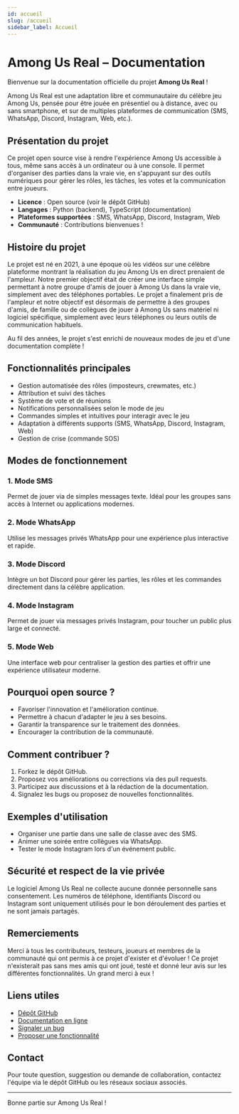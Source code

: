 ```yaml
---
id: accueil
slug: /accueil
sidebar_label: Accueil
---
```


# Among Us Real – Documentation

Bienvenue sur la documentation officielle du projet **Among Us Real** !

Among Us Real est une adaptation libre et communautaire du célèbre jeu Among Us, pensée pour être jouée en présentiel ou à distance, avec ou sans smartphone, et sur de multiples plateformes de communication (SMS, WhatsApp, Discord, Instagram, Web, etc.).

## Présentation du projet

Ce projet open source vise à rendre l'expérience Among Us accessible à tous, même sans accès à un ordinateur ou à une console. Il permet d'organiser des parties dans la vraie vie, en s'appuyant sur des outils numériques pour gérer les rôles, les tâches, les votes et la communication entre joueurs.

- **Licence** : Open source (voir le dépôt GitHub)
- **Langages** : Python (backend), TypeScript (documentation)
- **Plateformes supportées** : SMS, WhatsApp, Discord, Instagram, Web
- **Communauté** : Contributions bienvenues !

## Histoire du projet

Le projet est né en 2021, à une époque où les vidéos sur une célèbre plateforme montrant la réalisation du jeu Among Us en direct prenaient de l'ampleur.
Notre premier objectif était de créer une interface simple permettant à notre groupe d'amis de jouer à Among Us dans la vraie vie, simplement avec des téléphones portables.
Le projet a finalement pris de l'ampleur et notre objectif est désormais de permettre à des groupes d'amis, de famille ou de collègues de jouer à Among Us sans matériel ni logiciel spécifique, simplement avec leurs téléphones ou leurs outils de communication habituels.

Au fil des années, le projet s'est enrichi de nouveaux modes de jeu et d'une documentation complète !

## Fonctionnalités principales

- Gestion automatisée des rôles (imposteurs, crewmates, etc.)
- Attribution et suivi des tâches
- Système de vote et de réunions
- Notifications personnalisées selon le mode de jeu
- Commandes simples et intuitives pour interagir avec le jeu
- Adaptation à différents supports (SMS, WhatsApp, Discord, Instagram, Web)
- Gestion de crise (commande SOS)

## Modes de fonctionnement

### 1. Mode SMS
Permet de jouer via de simples messages texte. Idéal pour les groupes sans accès à Internet ou applications modernes.

### 2. Mode WhatsApp
Utilise les messages privés WhatsApp pour une expérience plus interactive et rapide.

### 3. Mode Discord
Intègre un bot Discord pour gérer les parties, les rôles et les commandes directement dans la célèbre application.

### 4. Mode Instagram
Permet de jouer via messages privés Instagram, pour toucher un public plus large et connecté.

### 5. Mode Web
Une interface web pour centraliser la gestion des parties et offrir une expérience utilisateur moderne.

## Pourquoi open source ?

- Favoriser l'innovation et l'amélioration continue.
- Permettre à chacun d'adapter le jeu à ses besoins.
- Garantir la transparence sur le traitement des données.
- Encourager la contribution de la communauté.

## Comment contribuer ?

1. Forkez le dépôt GitHub.
2. Proposez vos améliorations ou corrections via des pull requests.
3. Participez aux discussions et à la rédaction de la documentation.
4. Signalez les bugs ou proposez de nouvelles fonctionnalités.

## Exemples d'utilisation

- Organiser une partie dans une salle de classe avec des SMS.
- Animer une soirée entre collègues via WhatsApp.
- Tester le mode Instagram lors d'un événement public.

## Sécurité et respect de la vie privée

Le logiciel Among Us Real ne collecte aucune donnée personnelle sans consentement. Les numéros de téléphone, identifiants Discord ou Instagram sont uniquement utilisés pour le bon déroulement des parties et ne sont jamais partagés.

## Remerciements

Merci à tous les contributeurs, testeurs, joueurs et membres de la communauté qui ont permis à ce projet d'exister et d'évoluer !
Ce projet n'existerait pas sans mes amis qui ont joué, testé et donné leur avis sur les différentes fonctionnalités. Un grand merci à eux !

## Liens utiles

- [Dépôt GitHub](https://github.com/Merlode11/Among-Us-real)
- [Documentation en ligne](/docs/accueil)
- [Signaler un bug](https://github.com/Merlode11/Among-Us-real/issues/new/choose)
- [Proposer une fonctionnalité](https://github.com/Merlode11/Among-Us-real/issues/new/choose)

## Contact

Pour toute question, suggestion ou demande de collaboration, contactez l'équipe via le dépôt GitHub ou les réseaux sociaux associés.

---

Bonne partie sur Among Us Real !
